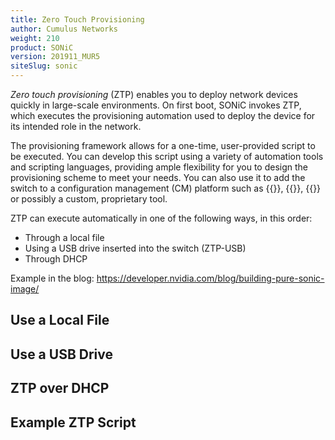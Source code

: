 ```yaml
---
title: Zero Touch Provisioning
author: Cumulus Networks
weight: 210
product: SONiC
version: 201911_MUR5
siteSlug: sonic
---
```


*Zero touch provisioning* (ZTP) enables you to deploy network devices quickly in large-scale environments. On first boot, SONiC invokes ZTP, which executes the provisioning automation used to deploy the device for its intended role in the network.

The provisioning framework allows for a one-time, user-provided script to be executed. You can develop this script using a variety of automation tools and scripting languages, providing ample flexibility for you to design the provisioning scheme to meet your needs. You can also use it to add the switch to a configuration management (CM) platform such as {{<exlink url="http://puppet.com/" text="Puppet">}}, {{<exlink url="https://www.chef.io/" text="Chef">}}, {{<exlink url="https://cfengine.com/" text="CFEngine">}} or possibly a custom, proprietary tool.

ZTP can execute automatically in one of the following ways, in this order:

- Through a local file
- Using a USB drive inserted into the switch (ZTP-USB)
- Through DHCP


Example in the blog: https://developer.nvidia.com/blog/building-pure-sonic-image/

## Use a Local File

## Use a USB Drive

## ZTP over DHCP

## Example ZTP Script

